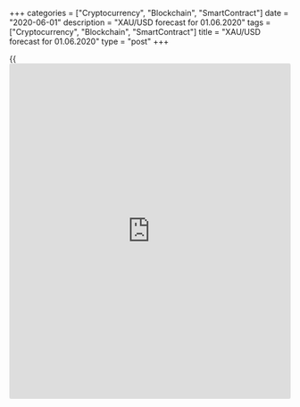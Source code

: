 +++
categories = ["Cryptocurrency", "Blockchain", "SmartContract"]
date = "2020-06-01"
description = "XAU/USD forecast for 01.06.2020"
tags = ["Cryptocurrency", "Blockchain", "SmartContract"]
title = "XAU/USD forecast for 01.06.2020"
type = "post"
+++

{{<iframe id="large-banner" src="https://www.bounty.group/#slide=14.0" width="100%" height="600" scrolling="no" style="border: 0px solid rgb(216, 221, 230); border-radius: 3px;">}}

June 1, 2020

June 1, 2020

Gold: the pandemic starts and ends, but the liquidity remainsDmitri
Demidenko

## The way the Fed follows the experience of other central banks will
determine the gold future trend

I am entertained with the headlines of the articles devoted to the gold
market. Something like “Gold is down amid the reopening of the US
economy and the rally of stock indexes”, “Gold price is rising as
[investor](https://www.fintechee.com/tutorial-for-forex-trading/investor-mode/)s are concerned that Trump will take serious measures against
China as the retaliation for Hong Kong”. The US didn’t impose tough
sanctions against China, but the [XAU/USD][1] is still rising. Why? They
say this is because of the riots in the US after the killing of an
African American by the police. But the US stocks are still growing!
Yes, because [investor](https://www.fintechee.com/tutorial-for-forex-trading/investor-mode/)s ignore those protests. I remember an old joke
about two analysts speaking:

>  Do you understand what is happening in the market?

>

> \- Yes, let me explain…

>

> \- No, thanks! I can explain this myself, but I still can’t
understand...

In my opinion, such controversial headlines of the tabloids, like there
were two or three days ago, occur because their authors do not
understand what is really going on. I will try to express my own
opinion, which, however, may not be the universal truth.

The price of any asset forms also because of the actions of big traders
that are based on an investment idea. In most cases, this is an idea
suggested by fundamental factors. Besides, the patterns in economic
studies are as often as the technical patterns. The global economy is in
the recession, so we can base on the gold trends that were typical
during the former downturns. At those times, the market favored the idea
that the inflation rise, spurred by the huge monetary stimulus, would
push the gold future up above $2000 per once. The time was going, the
gold price was growing and reached its all-time high at $1920 in 2011.
However, the CPI and the PCE didn’t accelerate. Big traders realized
that they had been wrong and started exiting longs, which broke the
[XAU/USD][1] bull trend.

History is not only repeated but also rhymed. The current monetary
stimulus is greater than the previous one, however, banks and hedge
funds are unwilling to repeat the old mistake, so they started exiting
longs in late May. This is because inflation is not rising. Moreover,
the demand can be weak for a long time due to the pandemic, which is
clear from the dynamics of 10-year inflation expectations.

 **Expected annual inflation in the USA and Europe**

![LiteForex: XAU/USD forecast for 01.06.2020][2]

 _Source: Wall Street Journal_

As a result, the gold price rebounded from the top of the middle-term
consolidation range of $1635-$1775 outlined in the [previous gold
analytics][3].

If the price hadn’t remained above $1700, the correction could have
continued. However, the Fed’s officials started talking about the yield
curve control. According to t _he_ president of the Federal Reserve Bank
of New York John Williams, this idea is being considered, and the
experience of other countries is being analyzed. If the central bank
keeps the bond market rates at a fixed level, the inflation rate should
start rising (the pandemic starts and ends, but the liquidity remains).
This will send down the real Treasury yield, and the gold price should
be rising to at least $1830 per ounce. The US Treasuries are the main
rival for gold, and a drop in Treasury yields encourages [investor](https://www.fintechee.com/tutorial-for-forex-trading/investor-mode/)s to
increase the share of gold in the portfolios.

* * *

P.S. Did you like my article? Share it in social networks: it will be
the best “thank you" :)

Ask me questions and comment below. I’ll be glad to answer your
questions and give necessary explanations.

 **Useful links:**

  * I recommend trying to trade with a reliable broker [here][4]. The system allows you to trade by yourself or copy successful traders from all across the globe.
  * Use my promo-code BLOG for getting deposit bonus 50% on LiteForex platform. Just enter this code in the appropriate field while [depositing][5] your trading account.
  * Telegram channel with high-quality analytics, Forex reviews, training articles, and other useful things for traders <t.me/liteforex>

## Price chart of XAUUSD in real time mode

![Gold: the pandemic starts and ends, but the liquidity remains][6]

The content of this article reflects the author’s opinion and does not
necessarily reflect the official position of LiteForex. The material
published on this page is provided for informational purposes only and
should not be considered as the provision of investment advice for the
purposes of Directive 2004/39/EC.

Rate this article:

{{value}}

( {{count}} {{title}} )

   1. my.liteforex.com/trading/chart?symbol=XAUUSD&returnUrl=true
   2. cdn.liteforex.com/cache/uploads/blog_post/fundamental_analysis/expected-cpi-01-06-20.jpg?w=30&s=64b1f7baa09a75267ab5bd3ac28d61ca
   3. www.liteforex.com/blog/analysts-opinions/gold-never-say-never/
   4. my.liteforex.com/?category=analysts-opinions&slug=gold-the-pandemic-starts-and-ends-but-the-liquidity-remains&openPopup=%2Fregistration%2Fpopup&utm_source=blog&utm_medium=article&utm_campaign=bonus
   5. my.liteforex.com/deposit/?category=analysts-opinions&slug=gold-the-pandemic-starts-and-ends-but-the-liquidity-remains&promo_code=BLOG&utm_source=blog&utm_medium=article&utm_campaign=bonus
   6. cdn.liteforex.com/cache/uploads/blog_post/fundamental_analysis/liteforex-blog-gold-01-06-20.jpg?q=75&w=1000&s=88f82e19d36c8e8347597b2aa1f64d1f